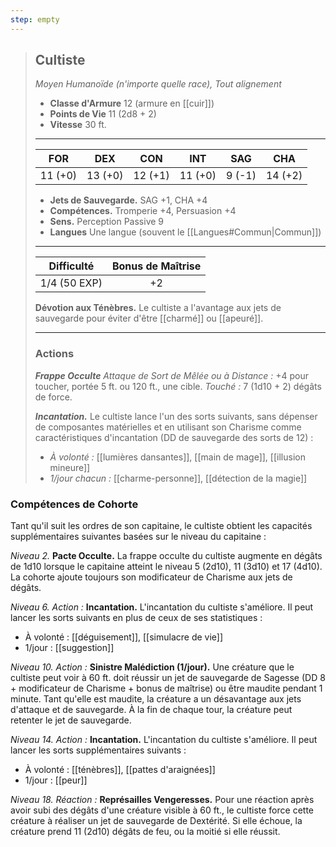 ```yaml
---
step: empty
---
```

>## Cultiste
>*Moyen Humanoïde (n'importe quelle race), Tout alignement*
>
>- **Classe d'Armure** 12 (armure en [[cuir]])
>- **Points de Vie** 11 (2d8 + 2)
>- **Vitesse** 30 ft.
>___
>|FOR|DEX|CON|INT|SAG|CHA|
>|:---:|:---:|:---:|:---:|:---:|:---:|
>|11 (+0)|13 (+0)|12 (+1)|11 (+0)|9 (-1)|14 (+2)|
> 
> - __Jets de Sauvegarde.__ SAG +1, CHA +4
> - __Compétences.__ Tromperie +4, Persuasion +4
> - __Sens.__ Perception Passive 9
> - __Langues__ Une langue (souvent le [[Langues#Commun|Commun]])
>___
> | Difficulté | Bonus de Maîtrise |
> |:-:|:-:|
> | 1/4 (50 EXP) | +2 |
> 
> __Dévotion aux Ténèbres.__ Le cultiste a l'avantage aux jets de sauvegarde pour éviter d'être [[charmé]] ou [[apeuré]].
>___
>
>### Actions
>***Frappe Occulte*** *Attaque de Sort de Mêlée ou à Distance :* +4 pour toucher, portée 5 ft. ou 120 ft., une cible. *Touché :* 7 (1d10 + 2) dégâts de force.
>
>***Incantation.*** Le cultiste lance l'un des sorts suivants, sans dépenser de composantes matérielles et en utilisant son Charisme comme caractéristiques d'incantation (DD de sauvegarde des sorts de 12) : 
> - _À volonté :_ [[lumières dansantes]], [[main de mage]], [[illusion mineure]]
> - _1/jour chacun :_ [[charme-personne]], [[détection de la magie]]

### Compétences de Cohorte

Tant qu'il suit les ordres de son capitaine, le cultiste obtient les capacités supplémentaires suivantes basées sur le niveau du capitaine :

_Niveau 2._ __Pacte Occulte.__ La frappe occulte du cultiste augmente en dégâts de 1d10 lorsque le capitaine atteint le niveau 5 (2d10), 11 (3d10) et 17 (4d10). La cohorte ajoute toujours son modificateur de Charisme aux jets de dégâts.

_Niveau 6._ _Action :_ __Incantation.__ L'incantation du cultiste s'améliore. Il peut lancer les sorts suivants en plus de ceux de ses statistiques : 
 - À volonté : [[déguisement]], [[simulacre de vie]]
 - 1/jour : [[suggestion]]

_Niveau 10._ _Action :_ __Sinistre Malédiction (1/jour).__ Une créature que le cultiste peut voir à 60 ft. doit réussir un jet de sauvegarde de Sagesse (DD 8 + modificateur de Charisme + bonus de maîtrise) ou être maudite pendant 1 minute. Tant qu'elle est maudite, la créature a un désavantage aux jets d'attaque et de sauvegarde. À la fin de chaque tour, la créature peut retenter le jet de sauvegarde.

_Niveau 14._ _Action :_ __Incantation.__ L'incantation du cultiste s'améliore. Il peut lancer les sorts supplémentaires suivants :
 - À volonté : [[ténèbres]], [[pattes d'araignées]]
 - 1/jour : [[peur]]

_Niveau 18._ _Réaction :_ __Représailles Vengeresses.__ Pour une réaction après avoir subi des dégâts d'une créature visible à 60 ft., le cultiste force cette créature à réaliser un jet de sauvegarde de Dextérité. Si elle échoue, la créature prend 11 (2d10) dégâts de feu, ou la moitié si elle réussit.